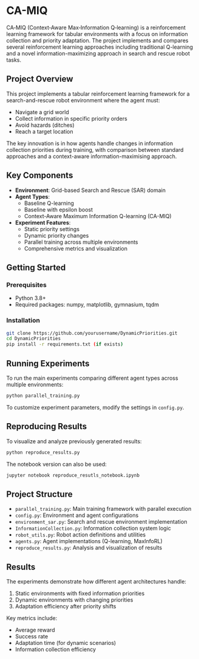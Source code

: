 # CA-MIQ

CA‑MIQ (Context‑Aware Max‑Information Q‑learning) is a reinforcement learning framework for tabular environments with a focus on information collection and priority adaptation. The project implements and compares several reinforcement learning approaches including traditional Q-learning and a novel information-maximizing approach in search and rescue robot tasks.

## Project Overview

This project implements a tabular reinforcement learning framework for a search-and-rescue robot environment where the agent must:
- Navigate a grid world
- Collect information in specific priority orders
- Avoid hazards (ditches)
- Reach a target location

The key innovation is in how agents handle changes in information collection priorities during training, with comparison between standard approaches and a context-aware information-maximising approach.

## Key Components

- **Environment**: Grid-based Search and Rescue (SAR) domain
- **Agent Types**: 
  - Baseline Q-learning
  - Baseline with epsilon boost
  - Context-Aware Maximum Information Q-learning (CA-MIQ)
- **Experiment Features**:
  - Static priority settings
  - Dynamic priority changes
  - Parallel training across multiple environments
  - Comprehensive metrics and visualization

## Getting Started

### Prerequisites

- Python 3.8+
- Required packages: numpy, matplotlib, gymnasium, tqdm

### Installation

```bash
git clone https://github.com/yourusername/DynamicPriorities.git
cd DynamicPriorities
pip install -r requirements.txt (if exists)
```

## Running Experiments

To run the main experiments comparing different agent types across multiple environments:

```bash
python parallel_training.py
```

To customize experiment parameters, modify the settings in `config.py`.

## Reproducing Results

To visualize and analyze previously generated results:

```bash
python reproduce_results.py
```

The notebook version can also be used:

```bash
jupyter notebook reproduce_resutls_notebook.ipynb
```

## Project Structure

- `parallel_training.py`: Main training framework with parallel execution
- `config.py`: Environment and agent configurations
- `environment_sar.py`: Search and rescue environment implementation
- `InformationCollection.py`: Information collection system logic
- `robot_utils.py`: Robot action definitions and utilities
- `agents.py`: Agent implementations (Q-learning, MaxInfoRL)
- `reproduce_results.py`: Analysis and visualization of results

## Results

The experiments demonstrate how different agent architectures handle:
1. Static environments with fixed information priorities
2. Dynamic environments with changing priorities
3. Adaptation efficiency after priority shifts

Key metrics include:
- Average reward
- Success rate
- Adaptation time (for dynamic scenarios)
- Information collection efficiency